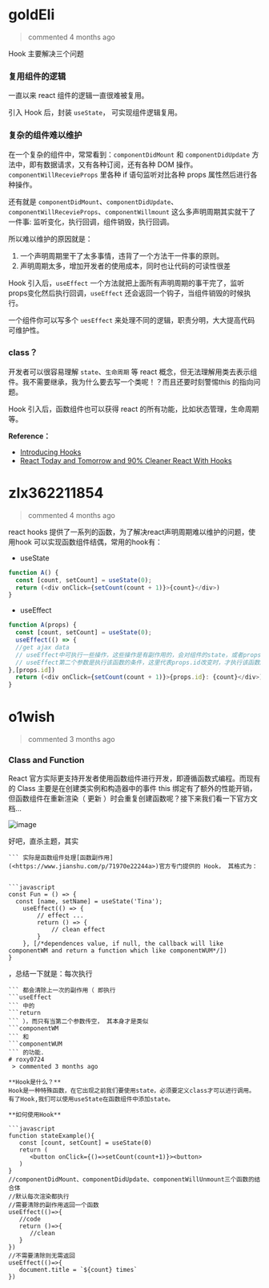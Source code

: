 
# goldEli 
 > commented 4 months ago 

Hook 主要解决三个问题

### 复用组件的逻辑

一直以来 react 组件的逻辑一直很难被复用。

引入 Hook 后，封装 `useState`， 可实现组件逻辑复用。

### 复杂的组件难以维护

在一个复杂的组件中，常常看到：`componentDidMount` 和 `componentDidUpdate` 方法中，即有数据请求，又有各种订阅，还有各种 DOM 操作。`componentWillRecevieProps` 里各种 if 语句监听对比各种 props 属性然后进行各种操作。

还有就是 `componentDidMount`、`componentDidUpdate`、`componentWillRecevieProps`、`componentWillmount` 这么多声明周期其实就干了一件事: 监听变化，执行回调，组件销毁，执行回调。

所以难以维护的原因就是：

1. 一个声明周期里干了太多事情，违背了一个方法干一件事的原则。
2. 声明周期太多，增加开发者的使用成本，同时也让代码的可读性很差

Hook 引入后，`useEffect` 一个方法就把上面所有声明周期的事干完了，监听props变化然后执行回调，`useEffect` 还会返回一个钩子，当组件销毁的时候执行。

一个组件你可以写多个 `uesEffect` 来处理不同的逻辑，职责分明，大大提高代码可维护性。


### class？

开发者可以很容易理解 `state`、`生命周期` 等 react 概念，但无法理解用类去表示组件。我不需要继承，我为什么要去写一个类呢！？而且还要时刻警惕this 的指向问题。

Hook 引入后，函数组件也可以获得 react 的所有功能，比如状态管理，生命周期等。

**Reference：**
* [Introducing Hooks](https://reactjs.org/)
* [React Today and Tomorrow and 90% Cleaner React With Hooks](https://www.youtube.com/watch?v=dpw9EHDh2bM&t=221s)
# zlx362211854 
 > commented 4 months ago 

react hooks 提供了一系列的函数，为了解决react声明周期难以维护的问题，使用hook 可以实现函数组件结偶，常用的hook有：
* useState

```javascript
function A() {
  const [count, setCount] = useState(0);
  return (<div onClick={setCount(count + 1)}>{count}</div>)
}

```
* useEffect

```javascript
function A(props) {
  const [count, setCount] = useState(0);
  useEffect(() => {
  //get ajax data
  // useEffect中可执行一些操作，这些操作是有副作用的，会对组件的state，或者props产生影响。
  // useEffect第二个参数是执行该函数的条件，这里代表props.id改变时，才执行该函数。
},[props.id])
  return (<div onClick={setCount(count + 1)}>{props.id}: {count}</div>)
}

```
# o1wish 
 > commented 3 months ago 

### Class and Function



React 官方实际更支持开发者使用函数组件进行开发，即遵循函数式编程。而现有的 Class 主要是在创建类实例和构造器中的事件 this 绑定有了额外的性能开销，但函数组件在重新渲染（ 更新 ）时会重复创建函数呢？接下来我们看一下官方文档...

![image](https://user-images.githubusercontent.com/43943810/64595614-e0db8d80-d3e4-11e9-8314-db4d5e32f642.png)

好吧，直杀主题，其实 
```useEffect
``` 实际是函数组件处理[函数副作用](<https://www.jianshu.com/p/71970e22244a>)官方专门提供的 Hook， 其格式为：


```javascript
const Fun = () => {
  const [name, setName] = useState('Tina');
    useEffect(() => {
        // effect ...
        return () => {
            // clean effect
        }
    }, [/*dependences value, if null, the callback will like componentWM and return a function which like componentWUM*/])  
}

```

，总结一下就是：每次执行 
```useEffect
``` 都会清除上一次的副作用（ 即执行 
```useEffect
``` 中的 
```return
``` ），而只有当第二个参数传空， 其本身才是类似 
```componentWM
``` 和 
```componentWUM
``` 的功能.
# roxy0724 
 > commented 3 months ago 

**Hook是什么？**
Hook是一种特殊函数，在它出现之前我们要使用state，必须要定义class才可以进行调用。有了Hook,我们可以使用useState在函数组件中添加state。

**如何使用Hook**

```javascript
function stateExample(){
   const [count, setCount] = useState(0)
   return (
      <button onClick={()=>setCount(count+1)}><button>
   )
}
//componentDidMount、componentDidUpdate、componentWillUnmount三个函数的结合体
//默认每次渲染都执行
//需要清除的副作用返回一个函数
useEffect(()=>{
   //code
   return ()=>{
      //clean
   }
})
//不需要清除则无需返回
useEffect(()=>{
   document.title = `${count} times`
})

```